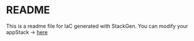 # README
This is a readme file for IaC generated with StackGen.
You can modify your appStack -> [here](http://main.dev.stackgen.com/appstacks/874d6b17-80f9-48ad-bc9a-a93375a09144)
